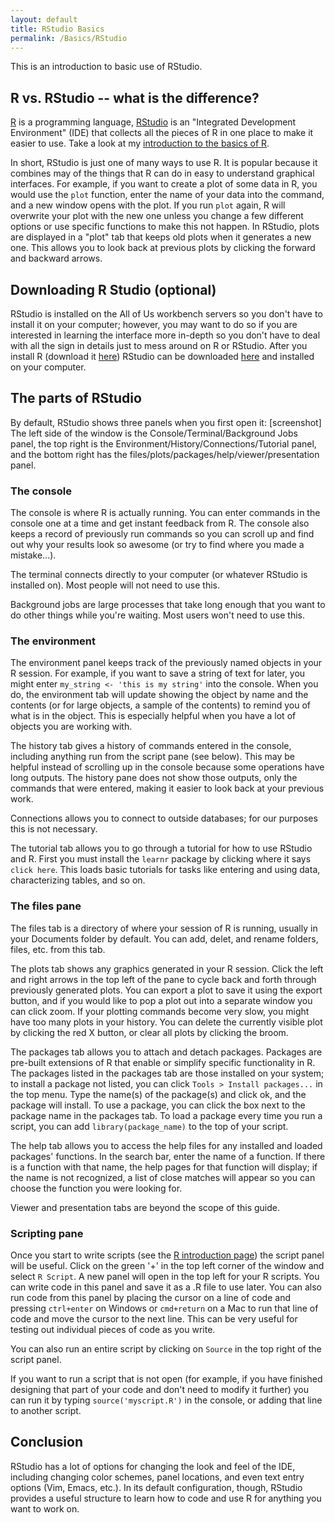 ```yaml
---
layout: default
title: RStudio Basics
permalink: /Basics/RStudio
---
```


This is an introduction to basic use of RStudio.

## R vs. RStudio -- what is the difference?
[R](https://www.r-project.org/) is a programming language, [RStudio](https://posit.co/products/open-source/rstudio/) is an "Integrated Development Environment" (IDE) that collects all the pieces of R in one place to make it easier to use. Take a look at my [introduction to the basics of R](/Basics/R).

In short, RStudio is just one of many ways to use R. 
It is popular because it combines may of the things that R can do in easy to understand graphical interfaces. 
For example, if you want to create a plot of some data in R, you would use the `plot` function, enter the name of your data into the command, and a new window opens with the plot. 
If you run `plot` again, R will overwrite your plot with the new one unless you change a few different options or use specific functions to make this not happen.
In RStudio, plots are displayed in a "plot" tab that keeps old plots when it generates a new one. 
This allows you to look back at previous plots by clicking the forward and backward arrows.

## Downloading R Studio (optional)
RStudio is installed on the All of Us workbench servers so you don't have to install it on your computer; however, you may want to do so if you are interested in learning the interface more in-depth so you don't have to deal with all the sign in details just to mess around on R or RStudio.
After you install R (download it [here](https://cran.rstudio.com/)) RStudio can be downloaded [here](https://posit.co/download/rstudio-desktop/) and installed on your computer.

## The parts of RStudio
By default, RStudio shows three panels when you first open it: [screenshot]
The left side of the window is the Console/Terminal/Background Jobs panel, the top right is the Environment/History/Connections/Tutorial panel, and the bottom right has the files/plots/packages/help/viewer/presentation panel.

### The console
The console is where R is actually running.
You can enter commands in the console one at a time and get instant feedback from R. 
The console also keeps a record of previously run commands so you can scroll up and find out why your results look so awesome (or try to find where you made a mistake...). 

The terminal connects directly to your computer (or whatever RStudio is installed on).
Most people will not need to use this.

Background jobs are large processes that take long enough that you want to do other things while you're waiting.
Most users won't need to use this.

### The environment
The environment panel keeps track of the previously named objects in your R session.
For example, if you want to save a string of text for later, you might enter `my_string <- 'this is my string'` into the console.
When you do, the environment tab will update showing the object by name and the contents (or for large objects, a sample of the contents) to remind you of what is in the object.
This is especially helpful when you have a lot of objects you are working with.

The history tab gives a history of commands entered in the console, including anything run from the script pane (see below).
This may be helpful instead of scrolling up in the console because some operations have long outputs.
The history pane does not show those outputs, only the commands that were entered, making it easier to look back at your previous work.

Connections allows you to connect to outside databases; for our purposes this is not necessary.

The tutorial tab allows you to go through a tutorial for how to use RStudio and R. 
First you must install the `learnr` package by clicking where it says `click here`.
This loads basic tutorials for tasks like entering and using data, characterizing tables, and so on.

### The files pane
The files tab is a directory of where your session of R is running, usually in your Documents folder by default.
You can add, delet, and rename folders, files, etc. from this tab.

The plots tab shows any graphics generated in your R session.
Click the left and right arrows in the top left of the pane to cycle back and forth through previously generated plots. 
You can export a plot to save it using the export button, and if you would like to pop a plot out into a separate window you can click zoom. 
If your plotting commands become very slow, you might have too many plots in your history. 
You can delete the currently visible plot by clicking the red X button, or clear all plots by clicking the broom.

The packages tab allows you to attach and detach packages.
Packages are pre-built extensions of R that enable or simplify specific functionality in R.
The packages listed in the packages tab are those installed on your system; to install a package not listed, you can click `Tools > Install packages...` in the top menu. 
Type the name(s) of the package(s) and click ok, and the package will install.
To use a package, you can click the box next to the package name in the packages tab.
To load a package every time you run a script, you can add `library(package_name)` to the top of your script.

The help tab allows you to access the help files for any installed and loaded packages' functions.
In the search bar, enter the name of a function. 
If there is a function with that name, the help pages for that function will display; if the name is not recognized, a list of close matches will appear so you can choose the function you were looking for.

Viewer and presentation tabs are beyond the scope of this guide.

### Scripting pane
Once you start to write scripts (see the [R introduction page](https://github.com/ESodja/AOU_R/blob/main/R_basics.md)) the script panel will be useful.
Click on the green '+' in the top left corner of the window and select `R Script`.
A new panel will open in the top left for your R scripts.
You can write code in this panel and save it as a .R file to use later. 
You can also run code from this panel by placing the cursor on a line of code and pressing `ctrl+enter` on Windows or `cmd+return` on a Mac to run that line of code and move the cursor to the next line.
This can be very useful for testing out individual pieces of code as you write.

You can also run an entire script by clicking on `Source` in the top right of the script panel.

If you want to run a script that is not open (for example, if you have finished designing that part of your code and don't need to modify it further) you can run it by typing `source('myscript.R')` in the console, or adding that line to another script.

## Conclusion
RStudio has a lot of options for changing the look and feel of the IDE, including changing color schemes, panel locations, and even text entry options (Vim, Emacs, etc.). 
In its default configuration, though, RStudio provides a useful structure to learn how to code and use R for anything you want to work on.
